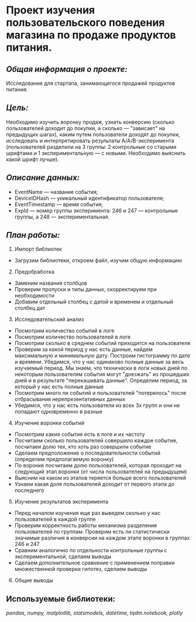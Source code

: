 # Проект изучения пользовательского поведения магазина по продаже продуктов питания.

## ***Общая информация о проекте:*** 

Исследование для стартапа, занимающегося продажей продуктов питания.

## ***Цель:***

Необходимо изучить воронку продаж, узнать конверсию (сколько пользователей доходит до покупки, а сколько — "зависает" на предыдущих шагах), каким путем пользователи доходят до покупки, исследовать и интерпретировать результаты A/A/B-эксперимента (пользователей разделили на 3 группы: 2 контрольные со старыми шрифтами и 1 экспериментальную — с новыми. Необходимо выяснить какой шрифт лучше).


## ***Описание данных:***

- EventName — название события;
- DeviceIDHash — уникальный идентификатор пользователя;
- EventTimestamp — время события;
- ExpId — номер группы эксперимента: 246 и 247 — контрольные группы, а 248 — экспериментальная.

## ***План работы:***

1) Импорт библиотек
- Загрузим библиотеки, откроем файл, изучим общую информацию

2) Предобработка
- Заменим названия столбцов
- Проверим пропуски и типы данных, скорректируем при необходимости
- Добавим отдельный столбец с датой и временем и отдельный столбец дат

3) Исследовательский анализ
- Посмотрим количество событий в логе
- Посмотрим количество пользователей в логе
- Посмотрим сколько в среднем событий приходится на пользователя
- Проверим за какой период у нас есть данные, найдем максимальную и минимальную дату. Построим гистограмму по дате и времени. Убедимся, что у нас одинаково полные данные за весь изучаемый период. Мы знаем, что технически в логи новых дней по некоторым пользователям события могут "доезжать" из прошедших дней и в результате "перекашивать данные". Определим период, за который у нас есть полные данные
- Посмотрим много ли событий и пользователей "потерялось" после отбрасывания нерепрезентативных данных
- Убедимся, что у нас есть пользователи из всех 3х групп и они не попадают одновременно в разные

4) Изучение воронки событий
- Посмотрим какие события есть в логе и их частоту
- Посчитаем сколько пользователей совершило каждое событие, посчитаеи долю тех, кто хоть раз совершили событие
- Сделаем предположение о последовательности событий (определим предполагаемую воронку)
- По воронке посчитаем долю пользователей, которая проходит на следующий этап воронки (от числа пользователей на предыдущем)
- Выясним на каком из этапов теряется больше всего пользователей
- Узнаем какая доля пользователей доходит от первого этапа до последнего

5) Изучение результатов эксперимента
- Перед началом изучения еще раз выведем сколько у нас пользователей в каждой группе
- Проверим корректность работы механизма разделения пользователей по группам. Проверим есть ли статистически значимые различия в конверсии на каждом этапе воронки в группах 246 и 247
- Сравним аналогично по отдельности контрольные группы с экспериментальной, сделаем выводы
- Сделаем дополнительное сравнение с применением поправки множественной проверки гипотез, сделаем выводы

6) Общие выводы

## **Используемые библиотеки:**
*pandas, numpy, matplotlib, statsmodels, datetime, tqdm.notebook, plotly*
